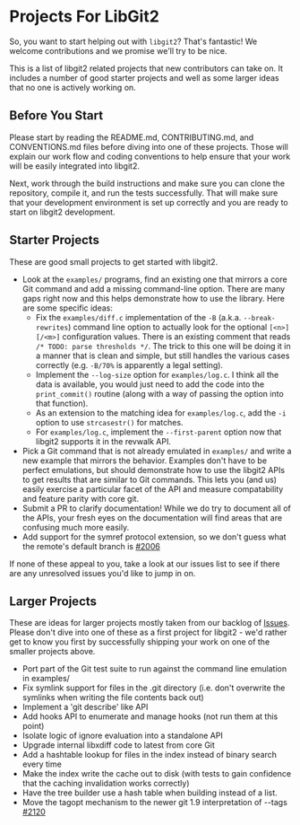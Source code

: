 Projects For LibGit2
====================

So, you want to start helping out with `libgit2`? That's fantastic! We
welcome contributions and we promise we'll try to be nice.

This is a list of libgit2 related projects that new contributors can take
on.  It includes a number of good starter projects and well as some larger
ideas that no one is actively working on.

## Before You Start

Please start by reading the README.md, CONTRIBUTING.md, and CONVENTIONS.md
files before diving into one of these projects.  Those will explain our
work flow and coding conventions to help ensure that your work will be
easily integrated into libgit2.

Next, work through the build instructions and make sure you can clone the
repository, compile it, and run the tests successfully.  That will make
sure that your development environment is set up correctly and you are
ready to start on libgit2 development.

## Starter Projects

These are good small projects to get started with libgit2.

* Look at the `examples/` programs, find an existing one that mirrors a
  core Git command and add a missing command-line option.  There are many
  gaps right now and this helps demonstrate how to use the library.  Here
  are some specific ideas:
    * Fix the `examples/diff.c` implementation of the `-B`
      (a.k.a. `--break-rewrites`) command line option to actually look for
      the optional `[<n>][/<m>]` configuration values. There is an
      existing comment that reads `/* TODO: parse thresholds */`. The
      trick to this one will be doing it in a manner that is clean and
      simple, but still handles the various cases correctly (e.g. `-B/70%`
      is apparently a legal setting).
    * Implement the `--log-size` option for `examples/log.c`. I think all
      the data is available, you would just need to add the code into the
      `print_commit()` routine (along with a way of passing the option
      into that function).
    * As an extension to the matching idea for `examples/log.c`, add the
      `-i` option to use `strcasestr()` for matches.
    * For `examples/log.c`, implement the `--first-parent` option now that
      libgit2 supports it in the revwalk API.
* Pick a Git command that is not already emulated in `examples/` and write
  a new example that mirrors the behavior.  Examples don't have to be
  perfect emulations, but should demonstrate how to use the libgit2 APIs
  to get results that are similar to Git commands.  This lets you (and us)
  easily exercise a particular facet of the API and measure compatability
  and feature parity with core git.
* Submit a PR to clarify documentation! While we do try to document all of
  the APIs, your fresh eyes on the documentation will find areas that are
  confusing much more easily.
* Add support for the symref protocol extension, so we don't guess
  what the remote's default branch is
  [#2006](https://github.com/libgit2/libgit2/issues/2006)

If none of these appeal to you, take a look at our issues list to see if
there are any unresolved issues you'd like to jump in on.

## Larger Projects

These are ideas for larger projects mostly taken from our backlog of
[Issues](https://github.com/libgit2/libgit2/issues).  Please don't dive
into one of these as a first project for libgit2 - we'd rather get to
know you first by successfully shipping your work on one of the smaller
projects above.

* Port part of the Git test suite to run against the command line emulation
  in examples/
* Fix symlink support for files in the .git directory (i.e. don't overwrite
  the symlinks when writing the file contents back out)
* Implement a 'git describe' like API
* Add hooks API to enumerate and manage hooks (not run them at this point)
* Isolate logic of ignore evaluation into a standalone API
* Upgrade internal libxdiff code to latest from core Git
* Add a hashtable lookup for files in the index instead of binary search
  every time
* Make the index write the cache out to disk (with tests to gain
  confidence that the caching invalidation works correctly)
* Have the tree builder use a hash table when building instead of a
  list.
* Move the tagopt mechanism to the newer git 1.9 interpretation of
  --tags [#2120](https://github.com/libgit2/libgit2/issues/2120)

